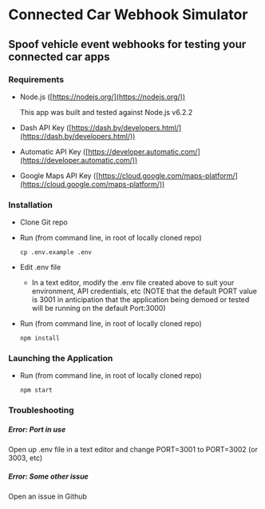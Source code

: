 # Connected Car Webhook Simulator

## Spoof vehicle event webhooks for testing your connected car apps

### Requirements

- Node.js ([https://nodejs.org/](https://nodejs.org/)) 
	
	This app was built and tested against Node.js v6.2.2

- Dash API Key ([https://dash.by/developers.html/](https://dash.by/developers.html/))

- Automatic API Key ([https://developer.automatic.com/](https://developer.automatic.com/))

- Google Maps API Key ([https://cloud.google.com/maps-platform/](https://cloud.google.com/maps-platform/))

### Installation 

- Clone Git repo

- Run (from command line, in root of locally cloned repo)

    `cp .env.example .env`

- Edit .env file
    - In a text editor, modify the .env file created above to suit your environment, API credentials, etc (NOTE that the default PORT value is 3001 in anticipation that the application being demoed or tested will be running on the default Port:3000)

- Run (from command line, in root of locally cloned repo)

    `npm install`

### Launching the Application 

- Run (from command line, in root of locally cloned repo)

    `npm start`

### Troubleshooting

##### Error: Port in use
Open up .env file in a text editor and change PORT=3001 to PORT=3002 (or 3003, etc)

##### Error: Some other issue
Open an issue in Github


